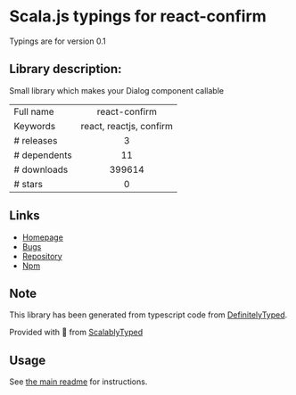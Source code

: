 
# Scala.js typings for react-confirm

Typings are for version 0.1

## Library description:
Small library which makes your Dialog component callable

|                    |                 |
| ------------------ | :-------------: |
| Full name          | react-confirm |
| Keywords           | react, reactjs, confirm |
| # releases         | 3 |
| # dependents       | 11 |
| # downloads        | 399614 |
| # stars            | 0 |

## Links
- [Homepage](https://github.com/haradakunihiko/react-confirm)
- [Bugs](https://github.com/haradakunihiko/react-confirm/issues)
- [Repository](https://github.com/haradakunihiko/react-confirm)
- [Npm](https://www.npmjs.com/package/react-confirm)
    


## Note
This library has been generated from typescript code from [DefinitelyTyped](https://definitelytyped.org).

Provided with :purple_heart: from [ScalablyTyped](https://github.com/oyvindberg/ScalablyTyped)

## Usage
See [the main readme](../../readme.md) for instructions.


